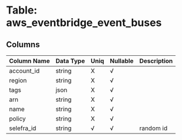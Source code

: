 # Table: aws_eventbridge_event_buses

## Columns 

|  Column Name   |  Data Type  | Uniq | Nullable | Description | 
|  ----  | ----  | ----  | ----  | ---- | 
| account_id | string | X | √ |  | 
| region | string | X | √ |  | 
| tags | json | X | √ |  | 
| arn | string | X | √ |  | 
| name | string | X | √ |  | 
| policy | string | X | √ |  | 
| selefra_id | string | √ | √ | random id | 


